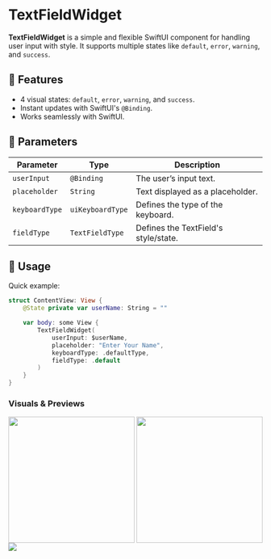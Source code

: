 # TextFieldWidget

**TextFieldWidget** is a simple and flexible SwiftUI component for handling user input with style. It supports multiple states like `default`, `error`, `warning`, and `success`.

## 🚀 Features

- 4 visual states: `default`, `error`, `warning`, and `success`.  
- Instant updates with SwiftUI's `@Binding`.  
- Works seamlessly with SwiftUI.  

## 🧰 Parameters

| Parameter      | Type         | Description                           |
|----------------|--------------|---------------------------------------|
| `userInput`    | `@Binding`   | The user’s input text.               |
| `placeholder`  | `String`     | Text displayed as a placeholder.     |
| `keyboardType` | `uiKeyboardType` | Defines the type of the keyboard.   |
| `fieldType`    | `TextFieldType`| Defines the TextField's style/state.|

## 📄 Usage

Quick example:  
```swift
struct ContentView: View {
    @State private var userName: String = ""

    var body: some View {
        TextFieldWidget(
            userInput: $userName,
            placeholder: "Enter Your Name",
            keyboardType: .defaultType,
            fieldType: .default
        )
    }
}
```

### Visuals & Previews

<div style="display: flex; justify-content: space-between;">
  <img src="https://github.com/user-attachments/assets/bf2b3b54-8595-4bf4-a8ab-a22bb2944ee9" width="250" height="auto" />
  <img src="https://github.com/user-attachments/assets/6c111a3c-74f6-4dd1-9d9d-64327db5581d" width="250" height="auto" />
</div>
  <img src="https://github.com/user-attachments/assets/36e7cb72-544c-45ce-aaf5-e12915d40079" width="%100" height="auto" />


